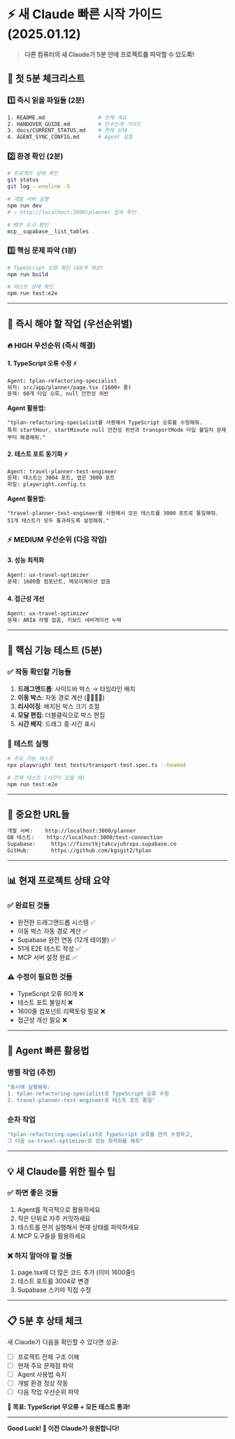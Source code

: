 # ⚡ 새 Claude 빠른 시작 가이드 (2025.01.12)

> **다른 컴퓨터의 새 Claude가 5분 안에 프로젝트를 파악할 수 있도록!**

## 🚀 첫 5분 체크리스트

### 1️⃣ **즉시 읽을 파일들 (2분)**
```bash
1. README.md                 # 전체 개요
2. HANDOVER_GUIDE.md         # 인수인계 가이드  
3. docs/CURRENT_STATUS.md    # 현재 상태
4. AGENT_SYNC_CONFIG.md      # Agent 설정
```

### 2️⃣ **환경 확인 (2분)**
```bash
# 프로젝트 상태 확인
git status
git log --oneline -5

# 개발 서버 실행
npm run dev
# → http://localhost:3000/planner 접속 확인

# MCP 도구 확인
mcp__supabase__list_tables
```

### 3️⃣ **핵심 문제 파악 (1분)**
```bash
# TypeScript 오류 확인 (60개 예상)
npm run build

# 테스트 상태 확인
npm run test:e2e
```

---

## 🎯 **즉시 해야 할 작업 (우선순위별)**

### **🔥 HIGH 우선순위 (즉시 해결)**

#### 1. TypeScript 오류 수정 ⚡
```bash
Agent: tplan-refactoring-specialist
위치: src/app/planner/page.tsx (1600+ 줄)
문제: 60개 타입 오류, null 안전성 위반
```
**Agent 활용법:**
```
"tplan-refactoring-specialist를 사용해서 TypeScript 오류를 수정해줘. 
특히 startHour, startMinute null 안전성 위반과 transportMode 타입 불일치 문제부터 해결해줘."
```

#### 2. 테스트 포트 동기화 ⚡
```bash  
Agent: travel-planner-test-engineer
문제: 테스트는 3004 포트, 앱은 3000 포트
파일: playwright.config.ts
```
**Agent 활용법:**
```
"travel-planner-test-engineer를 사용해서 모든 테스트를 3000 포트로 통일해줘. 
51개 테스트가 모두 통과하도록 설정해줘."
```

### **⚡ MEDIUM 우선순위 (다음 작업)**

#### 3. 성능 최적화
```bash
Agent: ux-travel-optimizer  
문제: 1600줄 컴포넌트, 메모이제이션 없음
```

#### 4. 접근성 개선
```bash
Agent: ux-travel-optimizer
문제: ARIA 라벨 없음, 키보드 네비게이션 누락
```

---

## 📱 **핵심 기능 테스트 (5분)**

### ✅ **작동 확인할 기능들**
1. **드래그앤드롭**: 사이드바 박스 → 타임라인 배치
2. **이동 박스**: 자동 경로 계산 (🚗🚌🚶‍♂️)  
3. **리사이징**: 배치된 박스 크기 조절
4. **모달 편집**: 더블클릭으로 박스 편집
5. **시간 배지**: 드래그 중 시간 표시

### 🧪 **테스트 실행**
```bash
# 주요 기능 테스트
npx playwright test tests/transport-test.spec.ts --headed

# 전체 테스트 (시간이 있을 때)
npm run test:e2e
```

---

## 🔗 **중요한 URL들**

```bash
개발 서버:    http://localhost:3000/planner
DB 테스트:    http://localhost:3000/test-connection
Supabase:     https://fsznctkjtakcvjuhrxpx.supabase.co
GitHub:       https://github.com/kgsgit2/tplan
```

---

## 📊 **현재 프로젝트 상태 요약**

### ✅ **완료된 것들**
- 완전한 드래그앤드롭 시스템 ✅
- 이동 박스 자동 경로 계산 ✅  
- Supabase 완전 연동 (12개 테이블) ✅
- 51개 E2E 테스트 작성 ✅
- MCP 서버 설정 완료 ✅

### ⚠️ **수정이 필요한 것들**
- TypeScript 오류 60개 ❌
- 테스트 포트 불일치 ❌
- 1600줄 컴포넌트 리팩토링 필요 ❌
- 접근성 개선 필요 ❌

---

## 🤖 **Agent 빠른 활용법**

### **병렬 작업 (추천)**
```bash
"동시에 실행해줘:
1. tplan-refactoring-specialist로 TypeScript 오류 수정
2. travel-planner-test-engineer로 테스트 포트 통일"
```

### **순차 작업**
```bash
"tplan-refactoring-specialist로 TypeScript 오류를 먼저 수정하고, 
그 다음 ux-travel-optimizer로 성능 최적화를 해줘"
```

---

## 💡 **새 Claude를 위한 필수 팁**

### **✅ 하면 좋은 것들**
1. Agent를 적극적으로 활용하세요
2. 작은 단위로 자주 커밋하세요
3. 테스트를 먼저 실행해서 현재 상태를 파악하세요
4. MCP 도구들을 활용하세요

### **❌ 하지 말아야 할 것들**
1. page.tsx에 더 많은 코드 추가 (이미 1600줄!)
2. 테스트 포트를 3004로 변경
3. Supabase 스키마 직접 수정

---

## 📋 **5분 후 상태 체크**

새 Claude가 다음을 확인할 수 있다면 성공:

- [ ] 프로젝트 전체 구조 이해
- [ ] 현재 주요 문제점 파악 
- [ ] Agent 사용법 숙지
- [ ] 개발 환경 정상 작동
- [ ] 다음 작업 우선순위 파악

**🎯 목표: TypeScript 무오류 + 모든 테스트 통과!**

---

**Good Luck! 🚀 이전 Claude가 응원합니다!**